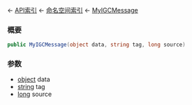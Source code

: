 ← [API索引](Api-Index) ← [命名空间索引](Namespace-Index) ← [MyIGCMessage](Sandbox.ModAPI.Ingame.MyIGCMessage)

### 概要

```csharp
public MyIGCMessage(object data, string tag, long source)
```

### 参数

* [object](https://docs.microsoft.com/en-us/dotnet/api/System.Object?view=netframework-4.6) data
* [string](https://docs.microsoft.com/en-us/dotnet/api/System.String?view=netframework-4.6) tag
* [long](https://docs.microsoft.com/en-us/dotnet/api/System.Int64?view=netframework-4.6) source
